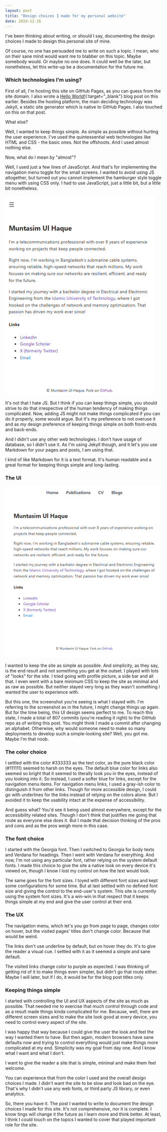 ```yaml
---
layout: post
title: "Design choices I made for my personal website"
date: 2024-12-16
---
```


I've been thinking about writing, or should I say, documenting the design choices I made to design this personal site of mine. 

Of course, no one has persuaded me to write on such a topic. I mean, who on their sane mind would want me to blabber on this topic. Maybe somebody would. Or maybe no one does. It could well be the later, but nonetheless, let this write-up be a documentation for the future me.

### Which technologies I'm using?

First of all, I'm hosting this site on GitHub Pages, as you can guess from the site domain. I also wrote a [Hello World!](https://muntasimulhaque.github.io/hello-world/){:target="_blank"} blog post on this earlier. Besides the hosting platform, the main deciding technology was Jekyll, a static site generator which is native to GitHub Pages. I also touched on this on that post.

What else?

Well, I wanted to keep things simple. As simple as possible without hurting the user experience. I've used the quintessential web technologies like HTML and CSS - the basic ones. Not the offshoots. And I used almost nothing else. 

Now, what do I mean by "almost"?

Well, I used just a few lines of JavaScript. And that's for implementing the navigation menu toggle for the small screens. I wanted to avoid using JS altogether, but turned out you cannot implement the hamburger style toggle menu with using CSS only. I had to use JavaScript, just a little bit, but a little bit nonetheless.

![Menu Toggle Screenshot](/assets/images/2024-12-16-website-design/menu-toggle.PNG 'Menu Toggle Screenshot')

It's not that I hate JS. But I think if you can keep things simple, you should strive to do that irrespective of the human tendency of making things complicated. Now, adding JS might not make things complicated if you can do it properly, some would argue. But it's my preference to not overuse it and as my design preference of keeping things simple on both front-ends and back-ends.

And I didn't use any other web technologies. I don't have usage of database, so I didn't use it. As I'm using Jekyll though, and it let's you use Markdown for your pages and posts, I am using that. 

I kind of like Markdown for it is a text format. It's human readable and a great format for keeping things simple and long-lasting.

### The UI

![Full Page Screenshot](/assets/images/2024-12-16-website-design/full-page.PNG 'Full Page Screenshot')

I wanted to keep the site as simple as possible. And simplicity, as they say, is the end result and not something you get at the outset. I played with lots of "looks" for the site. I tried going with profile picture, a side bar and all that. I even went with a bare minimum CSS to keep the site as minimal and as raw as possible. But neither stayed very long as they wasn't something I wanted the user to experience with. 

But this one, the screenshot you're seeing is what I stayed with. I'm referring to the screenshot as in the future, I might change things up again. But for the time being, this UI design seems perfect to me. To reach this state, I made a total of 807 commits (you're reading it right) to the GitHub repo as of writing this post. You might think I made a commit after changing an alphabet. Otherwise, why would someone need to make so many deployments to develop such a simple-looking site? Well, you got me. Maybe I'm that noob.

### The color choice

I settled with the color #333333 as the text color, as the pure black color (#111111) seemed to harsh on the eyes. The default blue color for links also seemed so bright that it seemed to literally look you in the eyes, instead of you looking into it. So instead, I used a softer blue for links, except for the navigation menu items. For navigation menu links, I used a gray-ish color to distinguish it from other links. Though for more accessible design, I could go with underlines for the links instead of relying on the colors alone. But I avoided it to keep the usability intact at the expense of accessibility.

And guess what? You'd see it being used almost everywhere, except for the accessibility related sites. Though I don't think that justifies me going that route as everyone else does it. But I made that decision thinking of the pros and cons and as the pros weigh more in this case.

### The font choice

I started with the Georgia font. Then I switched to Georgia for body texts and Verdana for headings. Then I went with Verdana for everything. And now, I'm not using any particular font, rather relying on the system default fonts. I made this choice to give the site a native look on every device it's viewed on, though I know I lost my control on how the text would look.

The same goes for the font sizes. I toyed with different font sizes and kept some configurations for some time. But at last settled with no defined font size and giving the control to the end-user's system. This site is currently using the system font sizes. It's a win-win in that respect that it keeps things simple at my end and give the user control at their end.

### The UX

The navigation menu, which let's you go from page to page, changes color on hover, but the visited pages' titles don't change color. Because that would be weird. 

The links don't use underline by default, but on hover they do. It's to give the reader a visual cue. I settled with it as it seemed a simple and sane default. 

The visited links change color to purple as expected. I was thinking of getting rid of it to make things even simpler, but didn't go that route either. Maybe I will later, but if I do, it would be for the blog post titles only.

### Keeping things simple

I started with controlling the UI and UX aspects of the site as much as possible. That needed me to exercise that much control through code and as a result made things kinda complicated for me. Because, well, there are different screen sizes and to make the site look good at every device, you need to control every aspect of the site. 

I was happy that way because I could give the user the look and feel the way I wanted them to have. But then again, modern browsers have sane defaults now and trying to control everything would just make things more complicated at my end. Simplicity was my goal from day one. And I know what I want and what I don't.

I want to give the reader a site that is simple, minimal and make them feel welcome. 

You can experience that from the color I used and the overall design choices I made. I didn't want the site to be slow and look bad on the eye. That's why I didn't use any web fonts, or third party JS library, or even analytics.

So, there you have it. The post I wanted to write to document the design choices I made for this site. It's not comprehensive, nor it is complete. I know tings will change it the future as I learn more and think better. At least, I think I could touch on the topics I wanted to cover that played important role for the site.